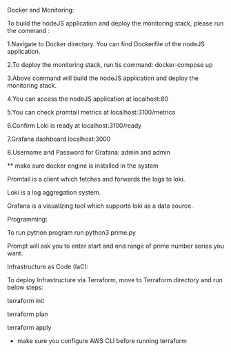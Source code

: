 Docker and Monitoring:

To build the nodeJS application and deploy the monitoring stack, please run the command : 

1.Navigate to Docker directory. You can find Dockerfile of the nodeJS application.

2.To deploy the monitoring stack, run tis command: docker-compose up

3.Above command will build the nodeJS application and deploy the monitoring stack.

4.You can access the nodeJS application at localhost:80

5.You can check promtail metrics at localhost:3100/metrics

6.Confirm Loki is ready at localhost:3100/ready

7.Grafana dashboard localhost:3000

8.Username and Password for Grafana: admin and admin

** make sure docker engine is installed in the system

Promtail is a client which fetches and forwards the logs to loki.

Loki is a log aggregation system.

Grafana is a visualizing tool which supports loki as a data source.

Programming:

To run python program run python3 prime.py

Prompt will ask you to enter start and end range of prime number series you want.

Infrastructure as Code (IaC):

To deploy Infrastructure via Terraform, move to Terraform directory and run below steps:

terraform init

terraform plan

terraform apply 

* make sure you configure AWS CLI before running terraform
